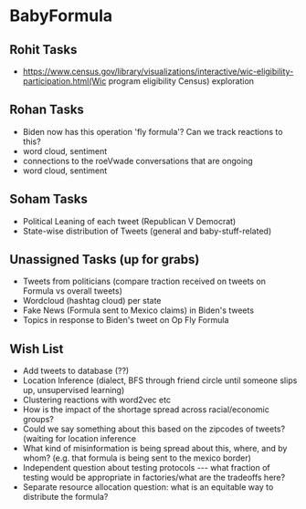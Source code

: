 # BabyFormula

## Rohit Tasks
- https://www.census.gov/library/visualizations/interactive/wic-eligibility-participation.html(Wic program eligibility Census) exploration

## Rohan Tasks
- Biden now has this operation 'fly formula'? Can we track reactions to this? 
-   word cloud, sentiment
- connections to the roeVwade conversations that are ongoing
-   word cloud, sentiment

## Soham Tasks
- Political Leaning of each tweet (Republican V Democrat)
- State-wise distribution of Tweets (general and baby-stuff-related)

## Unassigned Tasks (up for grabs)
- Tweets from politicians (compare traction received on tweets on Formula vs overall tweets)
- Wordcloud (hashtag cloud) per state
- Fake News (Formula sent to Mexico claims) in Biden's tweets
- Topics in response to Biden's tweet on Op Fly Formula

## Wish List
- Add tweets to database (??)
- Location Inference (dialect, BFS through friend circle until someone slips up, unsupervised learning)
- Clustering reactions with word2vec etc
- How is the impact of the shortage spread across racial/economic groups?
- Could we say something about this based on the zipcodes of tweets? (waiting for location inference
- What kind of misinformation is being spread about this, where, and by whom? (e.g. that formula is being sent to the mexico border)
- Independent question about testing protocols --- what fraction of testing would be appropriate in factories/what are the tradeoffs here? 
- Separate resource allocation question: what is an equitable way to distribute the formula?
